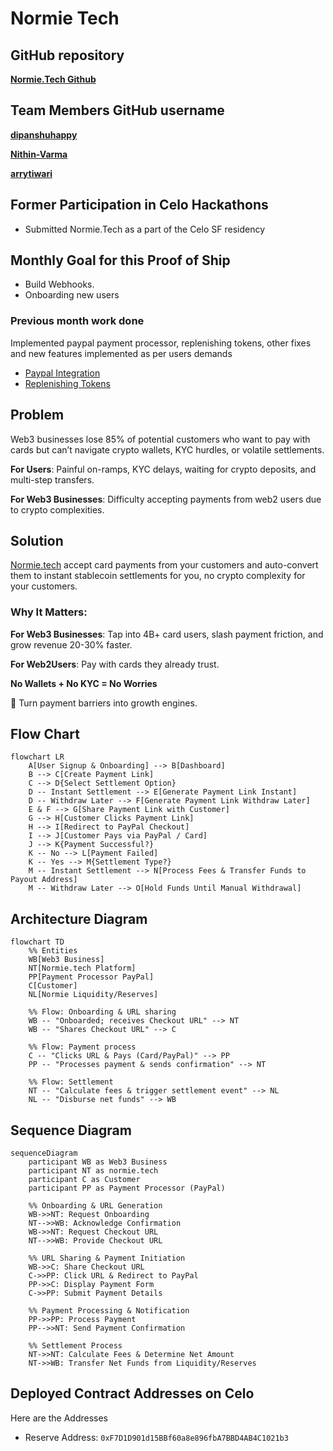 
# Normie Tech

## GitHub repository 

**[Normie.Tech Github](https://github.com/normiedottech/normie.tech)**

## Team Members GitHub username
**[dipanshuhappy](https://github.com/dipanshuhappy)**

**[Nithin-Varma](https://github.com/Nithin-Varma)**

**[arrytiwari](https://github.com/arrytiwari)**

## Former Participation in Celo Hackathons

- Submitted Normie.Tech as a part of the Celo SF residency

## Monthly Goal for this Proof of Ship

- Build Webhooks.
- Onboarding new users

### Previous month work done
Implemented paypal payment processor, replenishing tokens, other fixes and new features implemented as per users demands

- [Paypal Integration](https://github.com/normiedottech/normie.tech/pull/48)
- [Replenishing Tokens](https://github.com/normiedottech/normie.tech/pull/43)

## Problem
Web3 businesses lose 85% of potential customers who want to pay with cards but can’t navigate crypto wallets, KYC hurdles, or volatile settlements.

**For Users**: Painful on-ramps, KYC delays, waiting for crypto deposits, and multi-step transfers.

**For Web3 Businesses**: Difficulty accepting payments from web2 users due to crypto complexities.

## Solution
[Normie.tech](https://normie.tech/) accept card payments from your customers and auto-convert them to instant stablecoin settlements for you, no crypto complexity for your customers.

### Why It Matters:
**For Web3 Businesses**: Tap into 4B+ card users, slash payment friction, and grow revenue 20-30% faster.

**For Web2Users**: Pay with cards they already trust. 

**No Wallets + No KYC = No Worries**

🚀 Turn payment barriers into growth engines.

## Flow Chart

```mermaid
flowchart LR
    A[User Signup & Onboarding] --> B[Dashboard]
    B --> C[Create Payment Link]
    C --> D{Select Settlement Option}
    D -- Instant Settlement --> E[Generate Payment Link Instant]
    D -- Withdraw Later --> F[Generate Payment Link Withdraw Later]
    E & F --> G[Share Payment Link with Customer]
    G --> H[Customer Clicks Payment Link]
    H --> I[Redirect to PayPal Checkout]
    I --> J[Customer Pays via PayPal / Card]
    J --> K{Payment Successful?}
    K -- No --> L[Payment Failed]
    K -- Yes --> M{Settlement Type?}
    M -- Instant Settlement --> N[Process Fees & Transfer Funds to Payout Address]
    M -- Withdraw Later --> O[Hold Funds Until Manual Withdrawal]
```

## Architecture Diagram
```mermaid
flowchart TD
    %% Entities
    WB[Web3 Business]
    NT[Normie.tech Platform]
    PP[Payment Processor PayPal]
    C[Customer]
    NL[Normie Liquidity/Reserves]

    %% Flow: Onboarding & URL sharing
    WB -- "Onboarded; receives Checkout URL" --> NT
    WB -- "Shares Checkout URL" --> C

    %% Flow: Payment process
    C -- "Clicks URL & Pays (Card/PayPal)" --> PP
    PP -- "Processes payment & sends confirmation" --> NT

    %% Flow: Settlement
    NT -- "Calculate fees & trigger settlement event" --> NL
    NL -- "Disburse net funds" --> WB

```

## Sequence Diagram
```mermaid
sequenceDiagram
    participant WB as Web3 Business
    participant NT as normie.tech
    participant C as Customer
    participant PP as Payment Processor (PayPal)
    
    %% Onboarding & URL Generation
    WB->>NT: Request Onboarding
    NT-->>WB: Acknowledge Confirmation
    WB->>NT: Request Checkout URL
    NT-->>WB: Provide Checkout URL
    
    %% URL Sharing & Payment Initiation
    WB->>C: Share Checkout URL
    C->>PP: Click URL & Redirect to PayPal
    PP->>C: Display Payment Form
    C->>PP: Submit Payment Details
    
    %% Payment Processing & Notification
    PP->>PP: Process Payment
    PP-->>NT: Send Payment Confirmation
    
    %% Settlement Process
    NT->>NT: Calculate Fees & Determine Net Amount
    NT->>WB: Transfer Net Funds from Liquidity/Reserves
```
## Deployed Contract Addresses on Celo

Here are the Addresses
 - Reserve Address: ```0xF7D1D901d15BBf60a8e896fbA7BBD4AB4C1021b3```